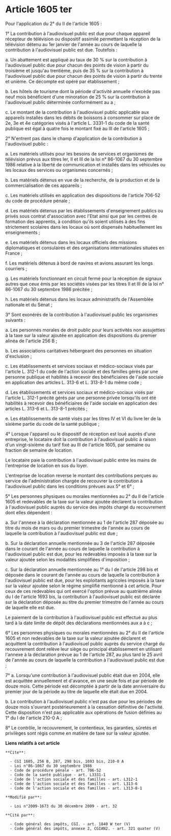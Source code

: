 # Article 1605 ter

Pour l'application du 2° du II de l'article 1605 : 

1° La  contribution à l'audiovisuel public est due pour chaque appareil récepteur de télévision ou dispositif assimilé
permettant la réception de la télévision détenu au 1er janvier de l'année au cours de laquelle la contribution à
l'audiovisuel public est due. Toutefois : 

a. Un abattement est appliqué au taux de 30 % sur la contribution à l'audiovisuel public due pour chacun des points de vision
à partir du troisième et jusqu'au trentième, puis de 35 % sur la contribution à l'audiovisuel public due pour chacun des
points de vision à partir du trente et unième. Ce décompte est opéré par établissement ; 

b. Les hôtels de tourisme dont la période d'activité annuelle n'excède pas neuf mois bénéficient d'une minoration de 25 % sur
la contribution à l'audiovisuel public déterminée conformément au a ; 

c. Le montant de la contribution à l'audiovisuel public applicable aux appareils installés dans les débits de boissons à
consommer sur place de 2e, 3e et 4e catégories visés à l'article L. 3331-1 du code de la santé publique est égal à quatre
fois le montant fixé au III de l'article 1605 ; 

2° N'entrent pas dans le champ d'application de la contribution à l'audiovisuel public : 

a. Les matériels utilisés pour les besoins de services et organismes de télévision prévus aux titres Ier, II et III de la loi
n° 86-1067 du 30 septembre 1986 relative à la liberté de communication et installés dans les véhicules ou les locaux des
services ou organismes concernés ; 

b. Les matériels détenus en vue de la recherche, de la production et de la commercialisation de ces appareils ; 

c. Les matériels utilisés en application des dispositions de l'article 706-52 du code de procédure pénale ; 

d. Les matériels détenus par les établissements d'enseignement publics ou privés sous contrat d'association avec l'Etat ainsi
que par les centres de formation des apprentis, à condition qu'ils soient utilisés à des fins strictement scolaires dans les
locaux où sont dispensés habituellement les enseignements ; 

e. Les matériels détenus dans les locaux officiels des missions diplomatiques et consulaires et des organisations
internationales situées en France ; 

f. Les matériels détenus à bord de navires et avions assurant les longs courriers ; 

g. Les matériels fonctionnant en circuit fermé pour la réception de signaux autres que ceux émis par les sociétés visées par
les titres II et III de la loi n° 86-1067 du 30 septembre 1986 précitée ; 

h. Les matériels détenus dans les locaux administratifs de l'Assemblée nationale et du Sénat ; 

3° Sont exonérés de la contribution à l'audiovisuel public les organismes suivants : 

a. Les personnes morales de droit public pour leurs activités non assujetties à la taxe sur la valeur ajoutée en application
des dispositions du premier alinéa de l'article 256 B ; 

b. Les associations caritatives hébergeant des personnes en situation d'exclusion ; 

c. Les établissements et services sociaux et médico-sociaux visés par l'article L. 312-1 du code de l'action sociale et des
familles gérés par une personne publique et habilités à recevoir des bénéficiaires de l'aide sociale en application des
articles L. 313-6 et L. 313-8-1 du même code ; 

d. Les établissements et services sociaux et médico-sociaux visés par l'article L. 312-1 précité gérés par une personne
privée lorsqu'ils ont été habilités à recevoir des bénéficiaires de l'aide sociale en application des articles L. 313-6 et L.
313-8-1 précités ; 

e. Les établissements de santé visés par les titres IV et VI du livre Ier de la sixième partie du code de la santé
publique ; 

4° Lorsque l'appareil ou le dispositif de réception est loué auprès d'une entreprise, le locataire doit la contribution à
l'audiovisuel public à raison d'un vingt-sixième du tarif fixé au III de l'article 1605, par semaine ou fraction de semaine
de location. 

Le locataire paie la contribution à l'audiovisuel public entre les mains de l'entreprise de location en sus du loyer.

L'entreprise de location reverse le montant des contributions perçues au service de l'administration chargée de recouvrer la
contribution à l'audiovisuel public dans les conditions prévues aux 5° et 6° ; 

5° Les personnes physiques ou morales mentionnées au 2° du II de l'article 1605 et redevables de la taxe sur la valeur
ajoutée déclarent la contribution à l'audiovisuel public auprès du service des impôts chargé du recouvrement dont elles
dépendent : 

a. Sur l'annexe à la déclaration mentionnée au 1 de l'article 287 déposée au titre du mois de mars ou du premier trimestre de
l'année au cours de laquelle la contribution à l'audiovisuel public est due ; 

b. Sur la déclaration annuelle mentionnée au 3 de l'article 287 déposée dans le courant de l'année au cours de laquelle la
contribution à l'audiovisuel public est due, pour les redevables imposés à la taxe sur la valeur ajoutée selon les modalités
simplifiées d'imposition ; 

c. Sur la déclaration annuelle mentionnée au 1° du I de l'article 298 bis et déposée dans le courant de l'année au cours de
laquelle la contribution à l'audiovisuel public est due, pour les exploitants agricoles imposés à la taxe sur la valeur
ajoutée selon le régime simplifié mentionné à cet article. Pour ceux de ces redevables qui ont exercé l'option prévue au
quatrième alinéa du I de l'article 1693 bis, la contribution à l'audiovisuel public est déclarée sur la déclaration déposée
au titre du premier trimestre de l'année au cours de laquelle elle est due. 

Le paiement de la contribution à l'audiovisuel public est effectué au plus tard à la date limite de dépôt des déclarations
mentionnées aux a à c ; 

6° Les personnes physiques ou morales mentionnées au 2° du II de l'article 1605 et non redevables de la taxe sur la valeur
ajoutée déclarent et acquittent la contribution à l'audiovisuel public auprès du service chargé du recouvrement dont relève
leur siège ou principal établissement en utilisant l'annexe à la déclaration prévue au 1 de l'article 287, au plus tard le 25
avril de l'année au cours de laquelle la contribution à l'audiovisuel public est due ; 

7° a. Lorsqu'une contribution à l'audiovisuel public était due en 2004, elle est acquittée annuellement et d'avance, en une
seule fois et par période de douze mois. Cette période est décomptée à partir de la date anniversaire du premier jour de la
période au titre de laquelle elle était due en 2004. 

b. La contribution à l'audiovisuel public n'est pas due pour les périodes de douze mois s'ouvrant postérieurement à la
cessation définitive de l'activité. Cette disposition n'est pas applicable aux opérations de fusion définies au 1° du I de
l'article 210-0 A ; 

8° Le contrôle, le recouvrement, le contentieux, les garanties, sûretés et privilèges sont régis comme en matière de taxe sur
la valeur ajoutée.

**Liens relatifs à cet article**

	**Cite**:

	  - CGI 1605, 256 B, 287, 298 bis, 1693 bis, 210-0 A
	  - Loi n°86-1067 du 30 septembre 1986
	  - Code de procédure pénale - art. 706-52
	  - Code de la santé publique - art. L3331-1
	  - Code de l'action sociale et des familles - art. L312-1
	  - Code de l'action sociale et des familles - art. L313-6
	  - Code de l'action sociale et des familles - art. L313-8-1

	**Modifié par**:

	  - Loi n°2009-1673 du 30 décembre 2009 - art. 32

	**Cité par**:

	  - Code général des impôts, CGI. - art. 1840 W ter (V)
	  - Code général des impôts, annexe 2, CGIAN2. - art. 321 quater (V)
